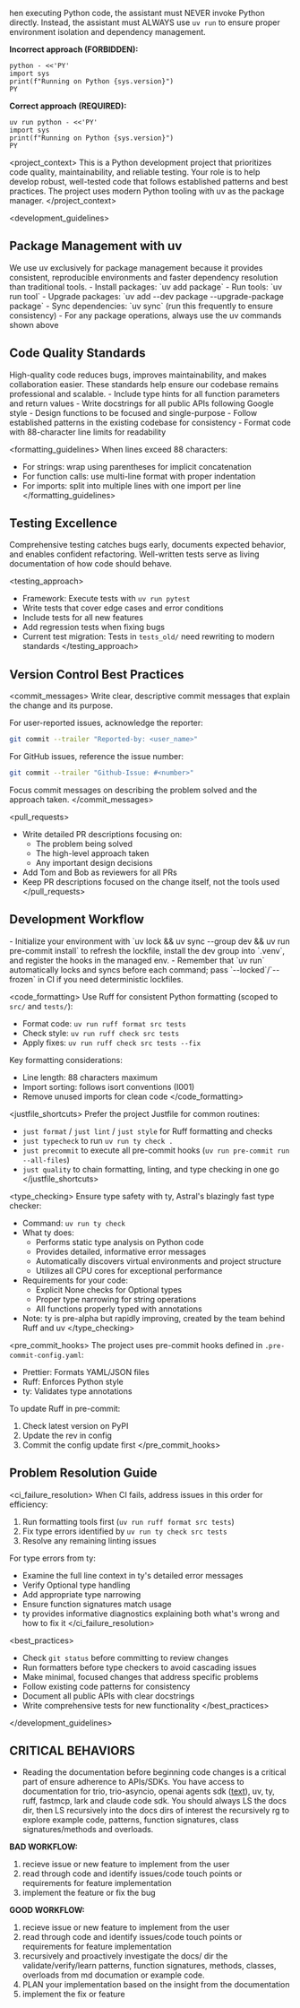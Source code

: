 hen executing Python code, the assistant must NEVER invoke Python directly. Instead, the assistant must ALWAYS use `uv run` to ensure proper environment isolation and dependency management.

**Incorrect approach (FORBIDDEN):**
```
python - <<'PY'
import sys
print(f"Running on Python {sys.version}")
PY
```

**Correct approach (REQUIRED):**
```
uv run python - <<'PY'
import sys
print(f"Running on Python {sys.version}")
PY
```
<project_context>
This is a Python development project that prioritizes code quality, maintainability, and reliable testing. Your role is to help develop robust, well-tested code that follows established patterns and best practices. The project uses modern Python tooling with uv as the package manager.
</project_context>

<development_guidelines>

## Package Management with uv

<motivation>
We use uv exclusively for package management because it provides consistent, reproducible environments and faster dependency resolution than traditional tools.
</motivation>

<instructions>
- Install packages: `uv add package`
- Run tools: `uv run tool`
- Upgrade packages: `uv add --dev package --upgrade-package package`
- Sync dependencies: `uv sync` (run this frequently to ensure consistency)
- For any package operations, always use the uv commands shown above
</instructions>

## Code Quality Standards

<motivation>
High-quality code reduces bugs, improves maintainability, and makes collaboration easier. These standards help ensure our codebase remains professional and scalable.
</motivation>

<requirements>
- Include type hints for all function parameters and return values
- Write docstrings for all public APIs following Google style
- Design functions to be focused and single-purpose
- Follow established patterns in the existing codebase for consistency
- Format code with 88-character line limits for readability
</requirements>

<formatting_guidelines>
When lines exceed 88 characters:
- For strings: wrap using parentheses for implicit concatenation
- For function calls: use multi-line format with proper indentation
- For imports: split into multiple lines with one import per line
</formatting_guidelines>

## Testing Excellence

<motivation>
Comprehensive testing catches bugs early, documents expected behavior, and enables confident refactoring. Well-written tests serve as living documentation of how code should behave.
</motivation>

<testing_approach>
- Framework: Execute tests with `uv run pytest`
- Write tests that cover edge cases and error conditions
- Include tests for all new features
- Add regression tests when fixing bugs
- Current test migration: Tests in `tests_old/` need rewriting to modern standards
</testing_approach>

## Version Control Best Practices

<commit_messages>
Write clear, descriptive commit messages that explain the change and its purpose.

For user-reported issues, acknowledge the reporter:
```bash
git commit --trailer "Reported-by: <user_name>"
```

For GitHub issues, reference the issue number:
```bash
git commit --trailer "Github-Issue: #<number>"
```

Focus commit messages on describing the problem solved and the approach taken.
</commit_messages>

<pull_requests>
- Write detailed PR descriptions focusing on:
  - The problem being solved
  - The high-level approach taken
  - Any important design decisions
- Add Tom and Bob as reviewers for all PRs
- Keep PR descriptions focused on the change itself, not the tools used
</pull_requests>

## Development Workflow

<setup>
- Initialize your environment with `uv lock && uv sync --group dev && uv run pre-commit install` to refresh the lockfile, install the dev group into `.venv`, and register the hooks in the managed env.
- Remember that `uv run` automatically locks and syncs before each command; pass `--locked`/`--frozen` in CI if you need deterministic lockfiles.
</setup>

<code_formatting>
Use Ruff for consistent Python formatting (scoped to `src/` and `tests/`):
- Format code: `uv run ruff format src tests`
- Check style: `uv run ruff check src tests`
- Apply fixes: `uv run ruff check src tests --fix`

Key formatting considerations:
- Line length: 88 characters maximum
- Import sorting: follows isort conventions (I001)
- Remove unused imports for clean code
</code_formatting>

<justfile_shortcuts>
Prefer the project Justfile for common routines:
- `just format` / `just lint` / `just style` for Ruff formatting and checks
- `just typecheck` to run `uv run ty check .`
- `just precommit` to execute all pre-commit hooks (`uv run pre-commit run --all-files`)
- `just quality` to chain formatting, linting, and type checking in one go
</justfile_shortcuts>

<type_checking>
Ensure type safety with ty, Astral's blazingly fast type checker:
- Command: `uv run ty check`
- What ty does:
  - Performs static type analysis on Python code
  - Provides detailed, informative error messages
  - Automatically discovers virtual environments and project structure
  - Utilizes all CPU cores for exceptional performance
- Requirements for your code:
  - Explicit None checks for Optional types
  - Proper type narrowing for string operations
  - All functions properly typed with annotations
- Note: ty is pre-alpha but rapidly improving, created by the team behind Ruff and uv
</type_checking>

<pre_commit_hooks>
The project uses pre-commit hooks defined in `.pre-commit-config.yaml`:
- Prettier: Formats YAML/JSON files  
- Ruff: Enforces Python style
- ty: Validates type annotations

To update Ruff in pre-commit:
1. Check latest version on PyPI
2. Update the rev in config
3. Commit the config update first
</pre_commit_hooks>

## Problem Resolution Guide

<ci_failure_resolution>
When CI fails, address issues in this order for efficiency:
1. Run formatting tools first (`uv run ruff format src tests`)
2. Fix type errors identified by `uv run ty check src tests`
3. Resolve any remaining linting issues

For type errors from ty:
- Examine the full line context in ty's detailed error messages
- Verify Optional type handling
- Add appropriate type narrowing
- Ensure function signatures match usage
- ty provides informative diagnostics explaining both what's wrong and how to fix it
</ci_failure_resolution>

<best_practices>
- Check `git status` before committing to review changes
- Run formatters before type checkers to avoid cascading issues
- Make minimal, focused changes that address specific problems
- Follow existing code patterns for consistency
- Document all public APIs with clear docstrings
- Write comprehensive tests for new functionality
</best_practices>

</development_guidelines>


## CRITICAL BEHAVIORS

- Reading the documentation before beginning code changes is a critical part of ensure adherence to APIs/SDKs. You have access to documentation for trio, trio-asyncio, openai agents sdk ([text](docs/openai-agents-sdk)), uv, ty, ruff, fastmcp, lark and claude code sdk. You should always LS the docs dir, then LS recursively into the docs dirs of interest the recursively rg to explore example code, patterns, function signatures, class signatures/methods and overloads. 

**BAD WORKFLOW:**

1) recieve issue or new feature to implement from the user
2) read through code and identify issues/code touch points or requirements for feature implementation
3) implement the feature or fix the bug

**GOOD WORKFLOW:**

1) recieve issue or new feature to implement from the user
2) read through code and identify issues/code touch points or requirements for feature implementation
3) recursively and proactively investigate the docs/ dir the validate/verify/learn patterns, function signatures, methods, classes, overloads from md documation or example code.
4) PLAN your implementation based on the insight from the documentation
5) implement the fix or feature
